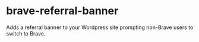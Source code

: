 # brave-referral-banner
Adds a referral banner to your Wordpress site prompting non-Brave users to switch to Brave.
